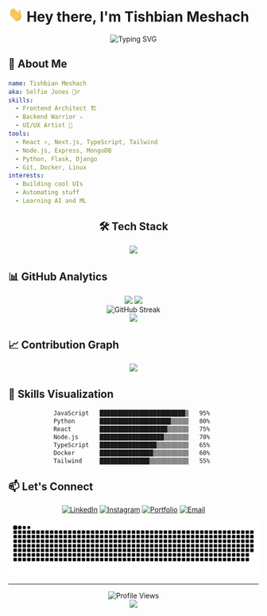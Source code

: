 <!-- Profile Header -->
# <img src="https://raw.githubusercontent.com/ABSphreak/ABSphreak/master/gifs/Hi.gif" width="30px" height="30px"> Hey there, I'm Tishbian Meshach

<div align="center">
  <img src="https://readme-typing-svg.herokuapp.com?font=Fira+Code&size=32&duration=2800&pause=2000&color=A9FEF7&center=true&vCenter=true&width=940&lines=Full+Stack+Developer;Open+Source+Enthusiast;Problem+Solver;Always+Learning+New+Things" alt="Typing SVG" />
</div>



## 🧠 About Me

```yaml
name: Tishbian Meshach
aka: Selfie Jones 🧙‍♂️
skills:
  - Frontend Architect 🏗️
  - Backend Warrior ⚔️
  - UI/UX Artist 🎨
tools:
  - React ⚛️, Next.js, TypeScript, Tailwind
  - Node.js, Express, MongoDB
  - Python, Flask, Django
  - Git, Docker, Linux
interests:
  - Building cool UIs
  - Automating stuff
  - Learning AI and ML
```

<div align="center">

## 🛠️ Tech Stack

<img src="https://skillicons.dev/icons?i=js,html,css,react,nodejs,python,java,typescript,mysql,mongodb,postgresql,aws,gcp,azure,docker,git,github,vscode,figma,photoshop,illustrator&perline=8" />

</div>

## 📊 GitHub Analytics

<div align="center">
  <img height="180em" src="https://github-readme-stats.vercel.app/api?username=tishbian-meshach&show_icons=true&theme=tokyonight&include_all_commits=true&count_private=true"/>
  <img height="180em" src="https://github-readme-stats.vercel.app/api/top-langs/?username=tishbian-meshach&layout=compact&langs_count=8&theme=tokyonight"/>
</div>

<div align="center">
  <img src="https://github-readme-streak-stats.herokuapp.com/?user=tishbian-meshach&theme=tokyonight" alt="GitHub Streak" />
</div>

<div align="center">
  <img src="https://github-profile-trophy.vercel.app/?username=tishbian-meshach&theme=tokyonight&no-frame=false&no-bg=false&margin-w=4&row=1" />
</div>



## 📈 Contribution Graph

<div align="center">
  <img src="https://github-readme-activity-graph.vercel.app/graph?username=tishbian-meshach&theme=tokyo-night&bg_color=1a1b27&color=628fdb&line=628fdb&point=ffffff&area=true&hide_border=true" />
</div>

## 🎨 Skills Visualization

<div align="center">

```text
JavaScript   ████████████████████████▒   95% 
Python       ████████████████████▒▒▒▒▒   80% 
React        ███████████████████▒▒▒▒▒▒   75% 
Node.js      ██████████████████▒▒▒▒▒▒▒   70% 
TypeScript   ████████████████▒▒▒▒▒▒▒▒▒   65% 
Docker       ███████████████▒▒▒▒▒▒▒▒▒▒   60% 
Tailwind     ██████████████▒▒▒▒▒▒▒▒▒▒▒   55% 
```

</div>



## 📫 Let's Connect

<div align="center">

[![LinkedIn](https://img.shields.io/badge/LinkedIn-0077B5?style=for-the-badge&logo=linkedin&logoColor=white)](https://linkedin.com/in/tishbian-meshach)
[![Instagram](https://img.shields.io/badge/Instagram-E4405F?style=for-the-badge&logo=instagram&logoColor=white)](https://instagram.com/selfie_jones)
[![Portfolio](https://img.shields.io/badge/Portfolio-FF5722?style=for-the-badge&logo=todoist&logoColor=white)](https://www.behance.net/selfiejones)
[![Email](https://img.shields.io/badge/Email-D14836?style=for-the-badge&logo=gmail&logoColor=white)](mailto:www.stishbian262@gmail.com)

</div>


<div align="center">
  <img src="https://raw.githubusercontent.com/platane/platane/output/github-contribution-grid-snake-dark.svg" alt="Snake animation" />
</div>

---

<div align="center">


<img src="https://komarev.com/ghpvc/?username=tishbian-meshach&label=Profile%20Views&color=628fdb&style=flat-square" alt="Profile Views" />


</div>

<div align="center">
  <img src="https://capsule-render.vercel.app/api?type=waving&color=628fdb&height=100&section=footer&animation=fadeIn" />
</div>
